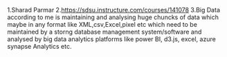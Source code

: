1.Sharad Parmar
2.https://sdsu.instructure.com/courses/141078
3.Big Data according to me is maintaining and analysing huge chuncks of data which maybe in any format like XML,csv,Excel,pixel etc which need to be maintained by a storng database management system/software and analysed by big data analytics platforms like power BI, d3.js, excel, azure synapse Analytics etc.
